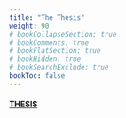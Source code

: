 ```yaml
---
title: "The Thesis"
weight: 90
# bookCollapseSection: true
# bookComments: true
# bookFlatSection: true
# bookHidden: true
# bookSearchExclude: true
bookToc: false
---
```


<!-- The full thesis will be available for download here, in early 2023. -->

#### [THESIS](/spice/thesis.pdf "Open/download thesis.")